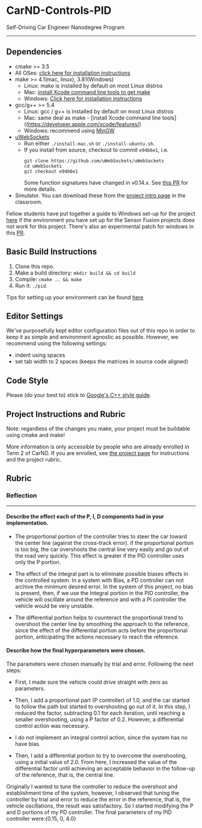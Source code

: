 # CarND-Controls-PID
Self-Driving Car Engineer Nanodegree Program

---

## Dependencies

* cmake >= 3.5
 * All OSes: [click here for installation instructions](https://cmake.org/install/)
* make >= 4.1(mac, linux), 3.81(Windows)
  * Linux: make is installed by default on most Linux distros
  * Mac: [install Xcode command line tools to get make](https://developer.apple.com/xcode/features/)
  * Windows: [Click here for installation instructions](http://gnuwin32.sourceforge.net/packages/make.htm)
* gcc/g++ >= 5.4
  * Linux: gcc / g++ is installed by default on most Linux distros
  * Mac: same deal as make - [install Xcode command line tools]((https://developer.apple.com/xcode/features/)
  * Windows: recommend using [MinGW](http://www.mingw.org/)
* [uWebSockets](https://github.com/uWebSockets/uWebSockets)
  * Run either `./install-mac.sh` or `./install-ubuntu.sh`.
  * If you install from source, checkout to commit `e94b6e1`, i.e.
    ```
    git clone https://github.com/uWebSockets/uWebSockets 
    cd uWebSockets
    git checkout e94b6e1
    ```
    Some function signatures have changed in v0.14.x. See [this PR](https://github.com/udacity/CarND-MPC-Project/pull/3) for more details.
* Simulator. You can download these from the [project intro page](https://github.com/udacity/self-driving-car-sim/releases) in the classroom.

Fellow students have put together a guide to Windows set-up for the project [here](https://s3-us-west-1.amazonaws.com/udacity-selfdrivingcar/files/Kidnapped_Vehicle_Windows_Setup.pdf) if the environment you have set up for the Sensor Fusion projects does not work for this project. There's also an experimental patch for windows in this [PR](https://github.com/udacity/CarND-PID-Control-Project/pull/3).

## Basic Build Instructions

1. Clone this repo.
2. Make a build directory: `mkdir build && cd build`
3. Compile: `cmake .. && make`
4. Run it: `./pid`. 

Tips for setting up your environment can be found [here](https://classroom.udacity.com/nanodegrees/nd013/parts/40f38239-66b6-46ec-ae68-03afd8a601c8/modules/0949fca6-b379-42af-a919-ee50aa304e6a/lessons/f758c44c-5e40-4e01-93b5-1a82aa4e044f/concepts/23d376c7-0195-4276-bdf0-e02f1f3c665d)

## Editor Settings

We've purposefully kept editor configuration files out of this repo in order to
keep it as simple and environment agnostic as possible. However, we recommend
using the following settings:

* indent using spaces
* set tab width to 2 spaces (keeps the matrices in source code aligned)

## Code Style

Please (do your best to) stick to [Google's C++ style guide](https://google.github.io/styleguide/cppguide.html).

## Project Instructions and Rubric

Note: regardless of the changes you make, your project must be buildable using
cmake and make!

More information is only accessible by people who are already enrolled in Term 2
of CarND. If you are enrolled, see [the project page](https://classroom.udacity.com/nanodegrees/nd013/parts/40f38239-66b6-46ec-ae68-03afd8a601c8/modules/f1820894-8322-4bb3-81aa-b26b3c6dcbaf/lessons/e8235395-22dd-4b87-88e0-d108c5e5bbf4/concepts/6a4d8d42-6a04-4aa6-b284-1697c0fd6562)
for instructions and the project rubric.

## Rubric
### Reflection
___
#### Describe the effect each of the P, I, D components had in your implementation.


- The proportional portion of the controller tries to steer the car toward the center line (against the cross-track error). if the proportional portion is too big, the car overshoots the central line very easily and go out of the road very quickly. This effect is greater if the PID controller uses only the P portion.

- The effect of the integral part is to eliminate possible biases effects in the controlled system. In a system with Bias, a PD controller can not archive the minimum desired error. In the system of this project, no bias is present, then, if we use the Integral portion in the PID controller, the vehicle will oscillate around the reference and with a PI controller the vehicle would be very unstable.

- The differential portion helps to counteract the proportional trend to overshoot the center line by smoothing the approach to the reference, since the effect of the differential portion acts before the proportional portion, anticipating the actions necessary to reach the reference.


#### Describe how the final hyperparameters were chosen.
The parameters were chosen manually by trial and error. Following the next steps:

- First, I made sure the vehicle could drive straight with zero as parameters. 

- Then, I add a proportional part (P controller) of 1.0, and the car started to follow the path but started to overshooting go out of it. In this step, I reduced the factor, subtracting 0.1 for each iteration, until reaching a smaller overshooting, using a P factor of 0.2. However, a differential control action was necessary.

- I do not implement an integral control action, since the system has no have bias.

- Then, I add a differential portion to try to overcome the overshooting, using a initial value of 2.0. From here, I increased the value of the differential factor until achieving an acceptable behavior in the follow-up of the reference, that is, the central line.

Originally I wanted to tune the controller to reduce the overshoot and establishment time of the system, however, I observed that tuning the controller by trial and error to reduce the error in the reference, that is, the vehicle oscillations, the result was satisfactory. So I started modifying the P and D portions of my PD controller. The final parameters of my PID controller were:{0.15, 0, 4.0}
